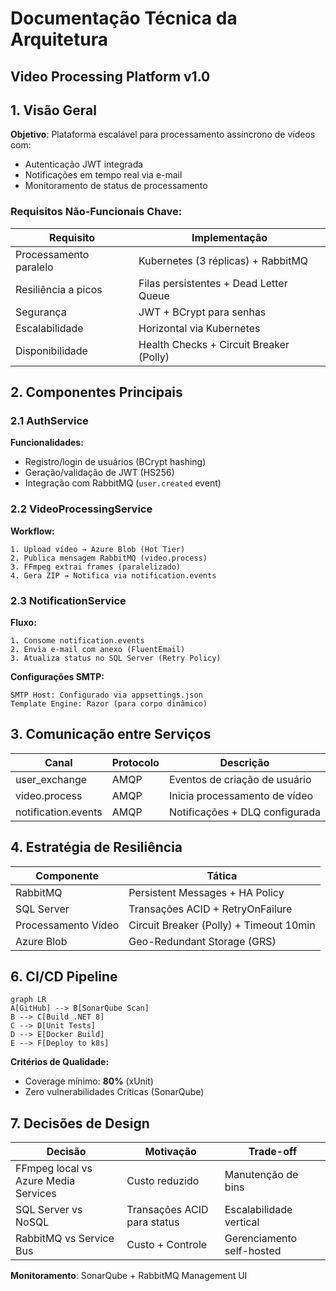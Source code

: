 # Documentação Técnica da Arquitetura
## Video Processing Platform v1.0

## 1. Visão Geral
**Objetivo**: Plataforma escalável para processamento assíncrono de vídeos com:

- Autenticação JWT integrada
- Notificações em tempo real via e-mail
- Monitoramento de status de processamento

### Requisitos Não-Funcionais Chave:

| Requisito                 | Implementação                        |
|---------------------------|--------------------------------|
| Processamento paralelo    | Kubernetes (3 réplicas) + RabbitMQ |
| Resiliência a picos      | Filas persistentes + Dead Letter Queue |
| Segurança                | JWT + BCrypt para senhas |
| Escalabilidade           | Horizontal via Kubernetes |
| Disponibilidade          | Health Checks + Circuit Breaker (Polly) |

## 2. Componentes Principais

### 2.1 AuthService
**Funcionalidades:**
- Registro/login de usuários (BCrypt hashing)
- Geração/validação de JWT (HS256)
- Integração com RabbitMQ (`user.created` event)

### 2.2 VideoProcessingService
**Workflow:**
```plaintext
1. Upload vídeo → Azure Blob (Hot Tier)  
2. Publica mensagem RabbitMQ (video.process)  
3. FFmpeg extrai frames (paralelizado)  
4. Gera ZIP → Notifica via notification.events  
```

### 2.3 NotificationService
**Fluxo:**
```plaintext
1. Consome notification.events  
2. Envia e-mail com anexo (FluentEmail)  
3. Atualiza status no SQL Server (Retry Policy)  
```

**Configurações SMTP:**
```plaintext
SMTP Host: Configurado via appsettings.json  
Template Engine: Razor (para corpo dinâmico)  
```

## 3. Comunicação entre Serviços

| Canal              | Protocolo | Descrição                       |
|--------------------|----------|---------------------------------|
| user_exchange     | AMQP     | Eventos de criação de usuário |
| video.process     | AMQP     | Inicia processamento de vídeo |
| notification.events | AMQP   | Notificações + DLQ configurada |

## 4. Estratégia de Resiliência

| Componente         | Tática                                |
|--------------------|------------------------------------|
| RabbitMQ         | Persistent Messages + HA Policy   |
| SQL Server      | Transações ACID + RetryOnFailure  |
| Processamento Vídeo | Circuit Breaker (Polly) + Timeout 10min |
| Azure Blob      | Geo-Redundant Storage (GRS)        |

## 6. CI/CD Pipeline

```mermaid
graph LR  
A[GitHub] --> B[SonarQube Scan]  
B --> C[Build .NET 8]  
C --> D[Unit Tests]  
D --> E[Docker Build]  
E --> F[Deploy to k8s]  
```

**Critérios de Qualidade:**
- Coverage mínimo: **80%** (xUnit)
- Zero vulnerabilidades Críticas (SonarQube)

## 7. Decisões de Design

| Decisão                           | Motivação               | Trade-off                  |
|----------------------------------|------------------------|----------------------------|
| FFmpeg local vs Azure Media Services | Custo reduzido        | Manutenção de bins        |
| SQL Server vs NoSQL              | Transações ACID para status | Escalabilidade vertical |
| RabbitMQ vs Service Bus          | Custo + Controle       | Gerenciamento self-hosted |

**Monitoramento**: SonarQube + RabbitMQ Management UI
